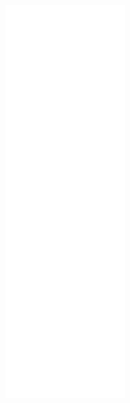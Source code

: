 <img align="left" alt="If you see this, it means my metrics are not working" src="https://raw.githubusercontent.com/Inestic/Inestic/main/github-metrics.svg">
